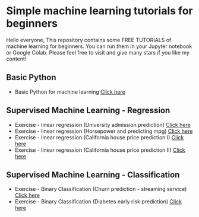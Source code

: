 # Simple machine learning tutorials for beginners

Hello everyone, 
This repository contains some FREE TUTORIALS of machine learning for beginners. You can run them in your Jupyter notebook or Google Colab. Please feel free to visit and give many stars if you like my content!

## Basic Python
* Basic Python for machine learning [Click here](https://github.com/harishmuh/machine_learning_practices/blob/main/Python__Introduction_for_Machine_Learning_and_AI.ipynb)

## Supervised Machine Learning - Regression
* Exercise - linear regression (University admission prediction) [Click here](https://github.com/harishmuh/machine_learning_practices/blob/main/supervised_regression/linear_regression.ipynb)
* Exercise - linear regression (Horsepower and predicting mpg) [Click here](https://github.com/harishmuh/machine_learning_practices/blob/main/Simple_linear_regression_horsepower_and_mpg.ipynb) 
* Exercise - linear regression (California house price prediction I) [Click here](https://github.com/harishmuh/machine_learning_practices/blob/main/California_house_Linear_Regression.ipynb)
* Exercise - linear regression (California house price prediction II) [Click here](https://github.com/harishmuh/machine_learning_practices/blob/main/supervised_regression/California_housing_regression.ipynb)

## Supervised Machine Learning - Classification
* Exercise - Binary Classification (Churn prediction - streaming service) [Click here](https://github.com/harishmuh/machine_learning_practices/blob/main/Supervised_Classification/Churn.ipynb)
* Exercise - Binary Classification (Diabetes early risk prediction) [Click here](https://github.com/harishmuh/machine_learning_practices/blob/main/Supervised_Classification/diabetes_risk.ipynb)
